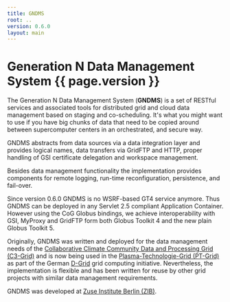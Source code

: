 ```yaml
---
title: GNDMS
root: ..
version: 0.6.0
layout: main
---
```


Generation N Data Management System {{ page.version }}
======================================================

The Generation N Data Management System (**GNDMS**) is a set of
RESTful services and associated tools
for distributed grid and cloud data management based on staging and
co-scheduling. It's what you might want to use if you have big chunks
of data that need to be copied around between supercomputer centers in
an orchestrated, and secure way.

GNDMS abstracts from data sources via a data integration layer and
provides logical names, data transfers via GridFTP and HTTP, proper
handling of GSI certificate delegation and workspace management.

Besides data management functionality the implementation provides
components for remote logging, run-time reconfiguration, persistence,
and fail-over.

Since version 0.6.0 GNDMS is no WSRF-based GT4 service anymore. Thus
GNDMS can be deployed in any Servlet 2.5 compliant Application
Container.  However using the CoG Globus bindings, we achieve
interoperability with GSI, MyProxy and GridFTP form both Globus
Toolkit 4 and the new plain Globus Toolkit 5.

Originally, GNDMS was written and deployed for the data management
needs of the [Collaborative Climate Community Data and Processing Grid (C3-Grid)](http://www.c3grid.de)
 and is now being used in the [Plasma-Technologie-Grid (PT-Grid)](http://www.pt-grid.de) as part of
the German [D-Grid](http://www.dgrid.de) grid computing initiative.
Nevertheless, the implementation is flexible and has been written for
reuse by other grid projects with similar data management
requirements.

GNDMS was developed at [Zuse Institute Berlin (ZIB)](http://www.zib.de).
